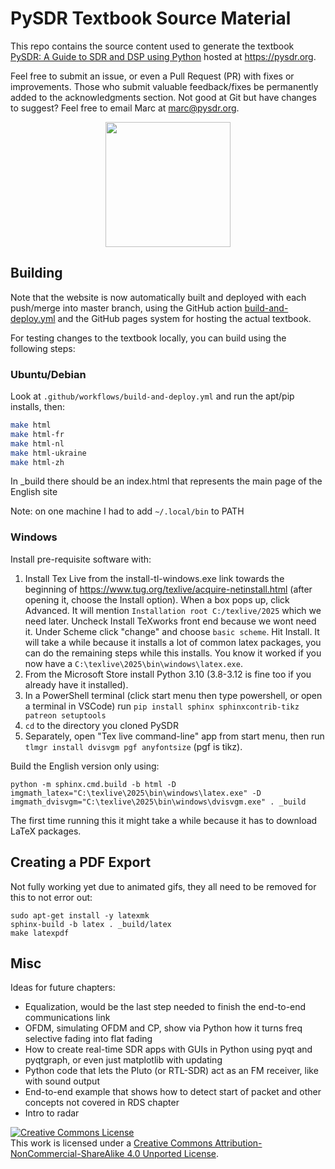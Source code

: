 # PySDR Textbook Source Material

This repo contains the source content used to generate the textbook [PySDR: A Guide to SDR and DSP using Python](https://pysdr.org) hosted at https://pysdr.org.

Feel free to submit an issue, or even a Pull Request (PR) with fixes or improvements.  Those who submit valuable feedback/fixes be permanently added to the acknowledgments section.  Not good at Git but have changes to suggest?  Feel free to email Marc at marc@pysdr.org.

<p align="center">
  <img width="200" src="https://raw.githubusercontent.com/777arc/PySDR/master/_images/fft_logo_wide.gif" />
</p>

## Building

Note that the website is now automatically built and deployed with each push/merge into master branch, using the GitHub action [build-and-deploy.yml](https://github.com/777arc/PySDR/blob/master/.github/workflows/build-and-deploy.yml) and the GitHub pages system for hosting the actual textbook.

For testing changes to the textbook locally, you can build using the following steps:

### Ubuntu/Debian

Look at `.github/workflows/build-and-deploy.yml` and run the apt/pip installs, then:

```bash
make html
make html-fr
make html-nl
make html-ukraine
make html-zh
```

In _build there should be an index.html that represents the main page of the English site

Note: on one machine I had to add `~/.local/bin` to PATH

### Windows

Install pre-requisite software with:

1. Install Tex Live from the install-tl-windows.exe link towards the beginning of https://www.tug.org/texlive/acquire-netinstall.html (after opening it, choose the Install option). When a box pops up, click Advanced. It will mention `Installation root C:/texlive/2025` which we need later.  Uncheck Install TeXworks front end because we wont need it.  Under Scheme click "change" and choose `basic scheme`.  Hit Install.  It will take a while because it installs a lot of common latex packages, you can do the remaining steps while this installs.  You know it worked if you now have a `C:\texlive\2025\bin\windows\latex.exe`.
2. From the Microsoft Store install Python 3.10 (3.8-3.12 is fine too if you already have it installed).
3. In a PowerShell terminal (click start menu then type powershell, or open a terminal in VSCode) run `pip install sphinx sphinxcontrib-tikz patreon setuptools`
4. `cd` to the directory you cloned PySDR
5. Separately, open "Tex live command-line" app from start menu, then run `tlmgr install dvisvgm pgf anyfontsize` (pgf is tikz).

Build the English version only using:

```
python -m sphinx.cmd.build -b html -D imgmath_latex="C:\texlive\2025\bin\windows\latex.exe" -D imgmath_dvisvgm="C:\texlive\2025\bin\windows\dvisvgm.exe" . _build
```

The first time running this it might take a while because it has to download LaTeX packages.

## Creating a PDF Export

Not fully working yet due to animated gifs, they all need to be removed for this to not error out:

```
sudo apt-get install -y latexmk
sphinx-build -b latex . _build/latex
make latexpdf
```

## Misc

Ideas for future chapters:

* Equalization, would be the last step needed to finish the end-to-end communications link
* OFDM, simulating OFDM and CP, show via Python how it turns freq selective fading into flat fading
* How to create real-time SDR apps with GUIs in Python using pyqt and pyqtgraph, or even just matplotlib with updating
* Python code that lets the Pluto (or RTL-SDR) act as an FM receiver, like with sound output
* End-to-end example that shows how to detect start of packet and other concepts not covered in RDS chapter
* Intro to radar

<a rel="license" href="http://creativecommons.org/licenses/by-nc-sa/4.0/"><img alt="Creative Commons License" style="border-width:0" src="https://i.creativecommons.org/l/by-nc-sa/4.0/88x31.png" /></a><br />This work is licensed under a <a rel="license" href="http://creativecommons.org/licenses/by-nc-sa/4.0/">Creative Commons Attribution-NonCommercial-ShareAlike 4.0 Unported License</a>.
